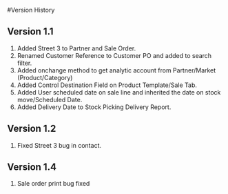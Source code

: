 #Version History

## Version 1.1
1. Added Street 3 to Partner and Sale Order.
2. Renamed Customer Reference to Customer PO and added to search filter.
3. Added onchange method to get analytic account from Partner/Market (Product/Category)
4. Added Control Destination Field on Product Template/Sale Tab.
5. Added User scheduled date on sale line and inherited the date on stock move/Scheduled Date.
6. Added Delivery Date to Stock Picking Delivery Report.

## Version 1.2
1. Fixed Street 3 bug in contact.


## Version 1.4
1. Sale order print bug fixed
